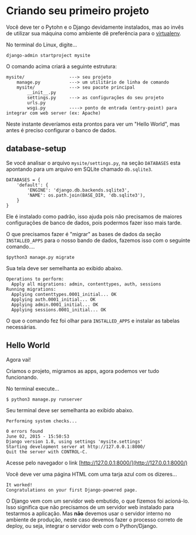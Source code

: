 Criando seu primeiro projeto
===

Você deve ter o Pytohn e o Django devidamente instalados, mas ao invês de 
utilizar sua máquina como ambiente dê preferência para o 
[virtualenv](http://www.devfuria.com.br/python/virtualenv/).


No terminal do Linux, digite...

    django-admin startproject mysite


O comando acima criará a seguinte estrutura:

    mysite/                 ---> seu projeto
        manage.py           ---> um utilitário de linha de comando
        mysite/             ---> seu pacote principal
            __init__.py
            settings.py     ---> as configurações do seu projeto
            urls.py
            wsgi.py         ----> ponto de entrada (entry-point) para integrar com web server (ex: Apache)

Neste instante deveríamos esta prontos para ver um "Hello World", mas antes é 
preciso configurar o banco de dados.


database-setup
---

Se você analisar o arquivo `mysite/settings.py`, na seção `DATABASES` esta 
apontando para um arquivo em SQLite
chamado `db.sqlite3`.

    DATABASES = {
        'default': {
            'ENGINE': 'django.db.backends.sqlite3',
            'NAME': os.path.join(BASE_DIR, 'db.sqlite3'),
        }
    }

Ele é instalado como padrão, isso ajuda pois não precisamos de maiores 
configurações de banco de dados, pois podermos
fazer isso mais tarde.

O que precisamos fazer é "migrar" as bases de dados da seção `INSTALLED_APPS` 
para o nosso bando de dados, fazemos isso
com o seguinte comando....

    $python3 manage.py migrate

Sua tela deve ser semelhanta ao exibido abaixo.

    Operations to perform:
      Apply all migrations: admin, contenttypes, auth, sessions
    Running migrations:
      Applying contenttypes.0001_initial... OK
      Applying auth.0001_initial... OK
      Applying admin.0001_initial... OK
      Applying sessions.0001_initial... OK

O que o comando fez foi olhar para `INSTALLED_APPS` e instalar as tabelas 
necessárias.



Hello World
---

Agora vai!

Criamos o projeto, migramos as apps, agora podemos ver tudo funcionando.

No terminal execute...

    $ python3 manage.py runserver

Seu terminal deve ser semelhanta ao exibido abaixo.

    Performing system checks...

    0 errors found
    June 02, 2015 - 15:50:53
    Django version 1.8, using settings 'mysite.settings'
    Starting development server at http://127.0.0.1:8000/
    Quit the server with CONTROL-C.

Acesse pelo navegador o link [http://127.0.0.1:8000/](http://127.0.0.1:8000/)

Você deve ver uma página HTML com uma tarja azul com os dizeres...

    It worked!
    Congratulations on your first Django-powered page.

O Django vem com um servidor web embutido, o que fizemos foi acioná-lo.  Isso significa que não precisamos de um 
servidor web instalado para testarmos a aplicação. Mas __não__ devemos usar o servidor interno no ambiente de produção, 
neste caso devemos fazer o processo correto de deploy, ou seja, integrar o servidor web com o Python/Django.
